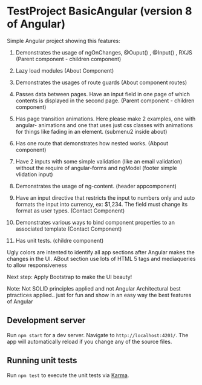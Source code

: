 # TestProject BasicAngular  (version 8 of Angular)

Simple Angular project  showing this features:

1) Demonstrates the usage of ngOnChanges, @Ouput() , @Input() , RXJS  (Parent component - children component)
 
2) Lazy load modules  (About Component)
 
3) Demonstrates the usages of route guards   (About component routes)
 
4) Passes data between pages. Have an input field in one page of which contents is displayed in the second page.  (Parent component - children component)
 
5) Has page transition animations. Here please make 2 examples, one with angular- animations and one that uses just css classes with animations for things like fading in an element. (submenu2 inside about)
 
6) Has one route that demonstrates how nested <router-outlet> works. (Abpout component)
 
7) Have 2 inputs with some simple validation (like an email validation) without the require of angular-forms and ngModel (footer simple vlidation input)
 
8) Demonstrates the usage of ng-content. (header appcomponent)
 
9) Have an input directive that restricts the input to numbers only and auto formats the input into currency, ex: $1,234. The field must change its format as user types.   (Contact Component)
 
10) Demonstrates various ways to bind component properties to an associated template   (Contact Component)
 
11) Has unit tests. (childre component)
 
 Ugly colors are intented to identify all app sections after Angular makes the changes in the UI.  ABout section use lots of HTML 5 tags and mediaqueries to allow responsiveness

 Next step:  Apply Bootstrap to make the UI beauty!

 Note:  Not SOLID principles applied and not Angular Architectural  best ptractices applied.. just for fun  and show in an easy way the best features of Angular

## Development server

Run `npm start` for a dev server. Navigate to `http://localhost:4201/`. The app will automatically reload if you change any of the source files.



## Running unit tests

Run `npm test` to execute the unit tests via [Karma](https://karma-runner.github.io).

